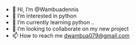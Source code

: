 - 👋 Hi, I’m @Wambuadennis
- 👀 I’m interested in python
- 🌱 I’m currently learning python ..
- 💞️ I’m looking to collaborate on my new project
- 📫 How to reach me dwambua079@gmail.com

<!---
Wambuadennis/Wambuadennis is a ✨ special ✨ repository because its `README.md` (this file) appears on your GitHub profile.
You can click the Preview link to take a look at your changes.
--->
